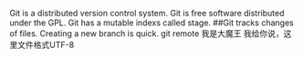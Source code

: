Git is a distributed version control system.
Git is free software distributed under the GPL.
Git has a mutable indexs called stage.
##Git tracks changes of files.
Creating a new branch is quick.
git remote
我是大魔王
我给你说，这里文件格式UTF-8
